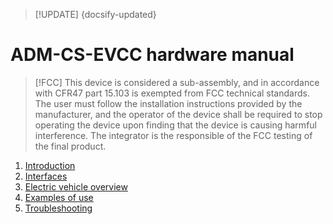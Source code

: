 > [!UPDATE] {docsify-updated}
# ADM-CS-EVCC hardware manual

> [!FCC]
> This device is considered a sub-assembly, and in accordance with CFR47 part 15.103 is exempted from
> FCC technical standards. The user must follow the installation instructions provided by the manufacturer,
> and the operator of the device shall be required to stop operating the device upon finding that the
> device is causing harmful interference. The integrator is the responsible of the FCC testing of the final product.

1. [Introduction](charge-controllers/ADM-CS-EVCC/introduction.md)
1. [Interfaces](charge-controllers/ADM-CS-EVCC/interfaces.md)
1. [Electric vehicle overview](charge-controllers/ADM-CS-EVCC/ev_overview.md)
1. [Examples of use](charge-controllers/ADM-CS-EVCC/examples.md)
1. [Troubleshooting](charge-controllers/ADM-CS-EVCC/troubleshooting.md)
